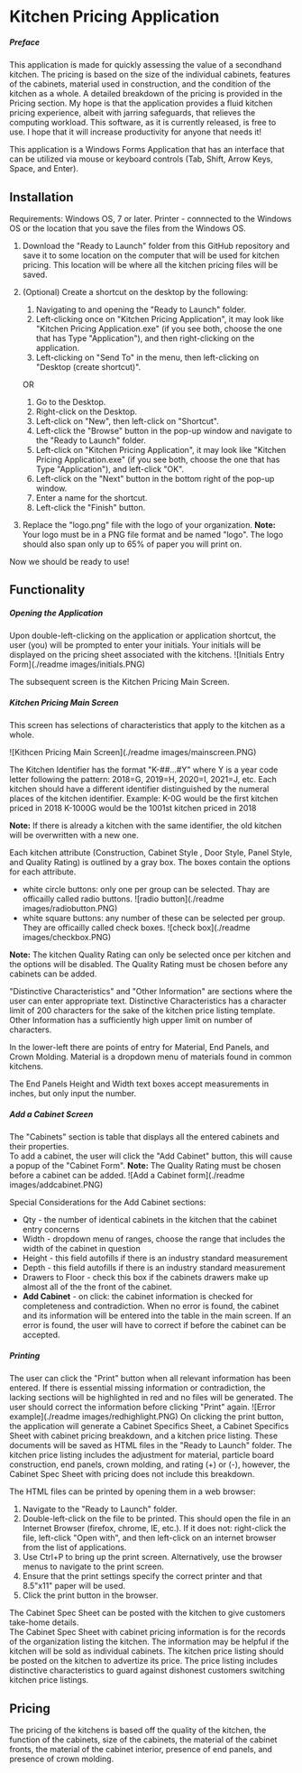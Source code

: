 # Kitchen Pricing Application
##### Preface
This application is made for quickly assessing the value of a secondhand kitchen.  The pricing is based on the size of the individual cabinets, features of the cabinets, material used in construction, and the condition of the kitchen as a whole.  A detailed breakdown of the pricing is provided in the Pricing section.
My hope is that the application provides a fluid kitchen pricing experience, albeit with jarring safeguards, that relieves the computing workload.
This software, as it is currently released, is free to use.  I hope that it will increase productivity for anyone that needs it!

This application is a Windows Forms Application that has an interface that can be utilized via mouse or keyboard controls (Tab, Shift, Arrow Keys, Space, and Enter).


## Installation
Requirements: Windows OS, 7 or later.
			  Printer - connnected to the Windows OS or the location that you save the files from the Windows OS.
1. Download the "Ready to Launch" folder from this GitHub repository and save it to some location on the computer that will be used for kitchen pricing.  This location will be where all the kitchen pricing files will be saved.
2. (Optional) Create a shortcut on the desktop by the following:
	1. Navigating to and opening the "Ready to Launch" folder.
	2. Left-clicking once on "Kitchen Pricing Application", it may look like "Kitchen Pricing Application.exe" (if you see both, choose the one that has Type "Application"), and then right-clicking on the application.
	3. Left-clicking on "Send To" in the menu, then left-clicking on "Desktop (create shortcut)".

	OR
	
	1. Go to the Desktop.
	2. Right-click on the Desktop.
	3. Left-click on "New", then left-click on "Shortcut".
	4. Left-click the "Browse" button in the pop-up window and navigate to the "Ready to Launch" folder.
	5. Left-click on "Kitchen Pricing Application", it may look like "Kitchen Pricing Application.exe" (if you see both, choose the one that has Type "Application"), and left-click "OK".
	6. Left-click on the "Next" button in the bottom right of the pop-up window.
	7. Enter a name for the shortcut.
	8. Left-click the "Finish" button.

3. Replace the "logo.png" file with the logo of your organization.  **Note:** Your logo must be in a PNG file format and be named "logo".  The logo should also span only up to 65% of paper you will print on.

Now we should be ready to use!

## Functionality
##### Opening the Application

Upon double-left-clicking on the application or application shortcut, the user (you) will be prompted to enter your initials.  Your initials will be displayed on the pricing sheet associated with the kitchens.
![Initials Entry Form](./readme images/initials.PNG)

The subsequent screen is the Kitchen Pricing Main Screen.  

##### Kitchen Pricing Main Screen
This screen has selections of characteristics that apply to the kitchen as a whole.  

![Kithcen Pricing Main Screen](./readme images/mainscreen.PNG)

The Kitchen Identifier has the format "K-##...#Y" where Y is a year code letter following the pattern: 2018=G, 2019=H, 2020=I, 2021=J, etc.
Each kitchen should have a different identifier distinguished by the numeral places of the kitchen identifier.
	Example: K-0G would be the first kitchen priced in 2018
		 K-1000G would be the 1001st kitchen priced in 2018

**Note:** If there is already a kitchen with the same identifier, the old kitchen will be overwritten with a new one.

Each kitchen attribute (Construction, Cabinet Style , Door Style, Panel Style, and Quality Rating) is outlined by a gray box.  The boxes contain the options for each attribute.
- white circle buttons: only one per group can be selected.  Thay are officailly called radio buttons.
		![radio button](./readme images/radiobutton.PNG)
- white square buttons: any number of these can be selected per group.  They are officailly called check boxes.
		![check box](./readme images/checkbox.PNG)

**Note:** The kitchen Quality Rating can only be selected once per kitchen and the options will be disabled.  The Quality Rating must be chosen before any cabinets can be added.

"Distinctive Characteristics" and "Other Information" are sections where the user can enter appropriate text.  Distinctive Characteristics has a character limit of 200 characters for the sake of the kitchen price listing template.  Other Information has a sufficiently high upper limit on number of characters.

In the lower-left there are points of entry for Material, End Panels, and Crown Molding.  Material is a dropdown menu of materials found in common kitchens.

The End Panels Height and Width text boxes accept measurements in inches, but only input the number.

##### Add a Cabinet Screen
The "Cabinets" section is table that displays all the entered cabinets and their properties.  
To add a cabinet, the user will click the "Add Cabinet" button, this will cause a popup of the "Cabinet Form".  **Note:** The Quality Rating must be chosen before a cabinet can be added.
![Add a Cabinet form](./readme images/addcabinet.PNG)

Special Considerations for the Add Cabinet sections:
- Qty - the number of identical cabinets in the kitchen that the cabinet entry concerns
- Width - dropdown menu of ranges, choose the range that includes the width of the cabinet in question
- Height - this field autofills if there is an industry standard measurement 
- Depth - this field autofills if there is an industry standard measurement
- Drawers to Floor - check this box if the cabinets drawers make up almost all of the the front of the cabinet.
- **Add Cabinet** - on click: the cabinet information is checked for completeness and contradiction.  When no error is found, the cabinet and its information will be entered into the table in the main screen.  If an error is found, the user will have to correct if before the cabinet can be accepted.

##### Printing
The user can click the "Print" button when all relevant information has been entered.  If there is essential missing information or contradiction, the lacking sections will be highlighted in red and no files will be generated.  The user should correct the information before clicking "Print" again.
![Error example](./readme images/redhighlight.PNG)
On clicking the print button, the application will generate a Cabinet Specifics Sheet, a Cabinet Specifics Sheet with cabinet pricing breakdown, and a kitchen price listing.  These documents will be saved as HTML files in the "Ready to Launch" folder. The kitchen price listing includes the adjustment for material, particle board construction, end panels, crown molding, and rating (+) or (-), however, the Cabinet Spec Sheet with pricing does not include this breakdown.  

The HTML files can be printed by opening them in a web browser:
1. Navigate to the "Ready to Launch" folder.
2. Double-left-click on the file to be printed.  This should open the file in an Internet Browser (firefox, chrome, IE, etc.).  If it does not: right-click the file, left-click "Open with", and then left-click on an internet browser from the list of applications.
3. Use Ctrl+P to bring up the print screen.  Alternatively, use the browser menus to navigate to the print screen.
4. Ensure that the print settings specify the correct printer and that 8.5"x11" paper will be used.
5. Click the print button in the browser.

The Cabinet Spec Sheet can be posted with the kitchen to give customers take-home details.  
The Cabinet Spec Sheet with cabinet pricing information is for the records of the organization listing the kitchen.  The information may be helpful if the kitchen will be sold as individual cabinets.
The kitchen price listing should be posted on the kitchen to advertize its price.  The price listing includes distinctive characteristics to guard against dishonest customers switching kitchen price listings.


## Pricing

The pricing of the kitchens is based off the quality of the kitchen, the function of the cabinets, size of the cabinets, the material of the cabinet fronts, the material of the cabinet interior,  presence of end panels, and presence of crown molding.
